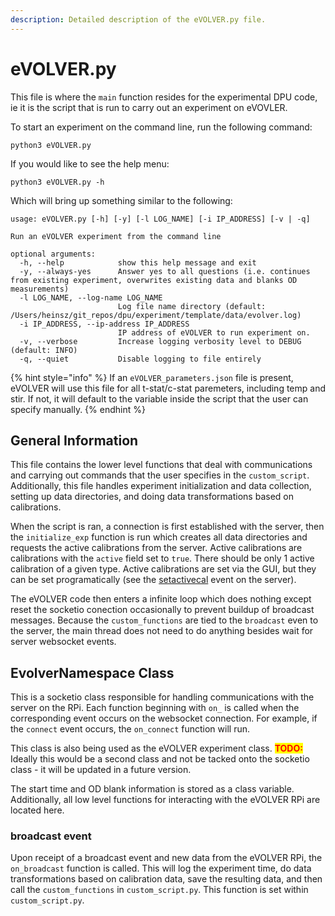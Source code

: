 ```yaml
---
description: Detailed description of the eVOLVER.py file.
---
```


# eVOLVER.py

This file is where the `main` function resides for the experimental DPU code, ie it is the script that is run to carry out an experiment on eVOVLER.

To start an experiment on the command line, run the following command:

```
python3 eVOLVER.py
```

If you would like to see the help menu:

```
python3 eVOLVER.py -h
```

Which will bring up something similar to the following:

```
usage: eVOLVER.py [-h] [-y] [-l LOG_NAME] [-i IP_ADDRESS] [-v | -q]

Run an eVOLVER experiment from the command line

optional arguments:
  -h, --help            show this help message and exit
  -y, --always-yes      Answer yes to all questions (i.e. continues from existing experiment, overwrites existing data and blanks OD measurements)
  -l LOG_NAME, --log-name LOG_NAME
                        Log file name directory (default: /Users/heinsz/git_repos/dpu/experiment/template/data/evolver.log)
  -i IP_ADDRESS, --ip-address IP_ADDRESS
                        IP address of eVOLVER to run experiment on.
  -v, --verbose         Increase logging verbosity level to DEBUG (default: INFO)
  -q, --quiet           Disable logging to file entirely
```

{% hint style="info" %}
If an `eVOLVER_parameters.json` file is present, eVOLVER will use this file for all t-stat/c-stat paremeters, including temp and stir. If not, it will default to the variable inside the script that the user can specify manually.
{% endhint %}

## General Information

This file contains the lower level functions that deal with communications and carrying out commands that the user specifies in the `custom_script`. Additionally, this file handles experiment initialization and data collection, setting up data directories, and doing data transformations based on calibrations.

When the script is ran, a connection is first established with the server, then the `initialize_exp` function is run which creates all data directories and requests the active calibrations from the server. Active calibrations are calibrations with the `active` field set to `true`. There should be only 1 active calibration of a given type. Active calibrations are set via the GUI, but they can be set programatically (see the [setactivecal](https://github.com/FYNCH-BIO/evolver/blob/master/evolver/evolver\_server.py#L169) event on the server).

The eVOLVER code then enters a infinite loop which does nothing except reset the socketio conection occasionally to prevent buildup of broadcast messages. Because the `custom_functions` are tied to the `broadcast` even to the server, the main thread does not need to do anything besides wait for server websocket events.

## EvolverNamespace Class

This is a socketio class responsible for handling communications with the server on the RPi. Each function beginning with `on_` is called when the corresponding event occurs on the websocket connection. For example, if the `connect` event occurs, the `on_connect` function will run.&#x20;

This class is also being used as the eVOLVER experiment class. <mark style="color:red;">**TODO:**</mark> Ideally this would be a second class and not be tacked onto the socketio class - it will be updated in a future version.

The start time and OD blank information is stored as a class variable. Additionally, all low level functions for interacting with the eVOLVER RPi are located here.

### broadcast event

Upon receipt of a broadcast event and new data from the eVOLVER RPi, the `on_broadcast` function is called. This will log the experiment time, do data transformations based on calibration data, save the resulting data, and then call the `custom_functions` in `custom_script.py`. This function is set within `custom_script.py`.



